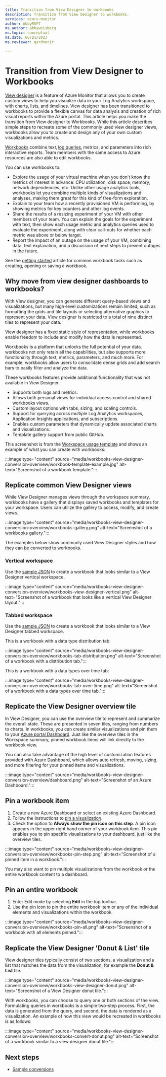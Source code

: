```yaml
---
title: Transition from View Designer to workbooks
description: Transition from View Designer to workbooks.
services: azure-monitor
author: AbbyMSFT
ms.author: abbyweisberg
ms.topic: conceptual
ms.date: 06/21/2023
ms.reviewer: gardnerjr

---
```


# Transition from View Designer to Workbooks
[View designer](view-designer.md) is a feature of Azure Monitor that allows you to create custom views to help you visualize data in your Log Analytics workspace, with charts, lists, and timelines. View designer has been transitioned to workbooks to provide a flexible canvas for data analysis and creation of rich visual reports within the Azure portal. This article helps you make the transition from View designer to Workbooks. While this article describes simple steps to recreate some of the commonly used view designer views, workbooks allow you to create and design any of your own custom visualizations and metrics.

[Workbooks](../vm/vminsights-workbooks.md) combine text, [log queries](/azure/data-explorer/kusto/query/), metrics, and parameters into rich interactive reports. Team members with the same access to Azure resources are also able to edit workbooks.

You can use workbooks to:

 - Explore the usage of your virtual machine when you don't know the metrics of interest in advance: CPU utilization, disk space, memory, network dependencies, etc. Unlike other usage analytics tools, workbooks let you combine multiple kinds of visualizations and analyses, making them great for this kind of free-form exploration.
 - Explain to your team how a recently provisioned VM is performing, by showing metrics for key counters and other log events.
 - Share the results of a resizing experiment of your VM with other members of your team. You can explain the goals for the experiment with text, then show each usage metric and analytics queries used to evaluate the experiment, along with clear call-outs for whether each metric was above or below target.
 - Report the impact of an outage on the usage of your VM, combining data, text explanation, and a discussion of next steps to prevent outages in the future.

See the [getting started](workbooks-getting-started.md) article for common workbook tasks such as creating, opening or saving a workbook.
## Why move from view designer dashboards to workbooks?

With View designer, you can generate different query-based views and visualizations, but many high-level customizations remain limited, such as formatting the grids and tile layouts or selecting alternative graphics to represent your data. View designer is restricted to a total of nine distinct tiles to represent your data.

View designer has a fixed static style of representation, while workbooks enable freedom to include and modify how the data is represented.

Workbooks is a platform that unlocks the full potential of your data. workbooks not only retain all the capabilities, but also supports more functionality through text, metrics, parameters, and much more. For example, workbooks allow users to consolidate dense grids and add search bars to easily filter and analyze the data.

These workbooks features provide additional functionality that was not available in View Designer.
- Supports both logs and metrics.
- Allows both personal views for individual access control and shared workbooks views.
- Custom layout options with tabs, sizing, and scaling controls.
- Support for querying across multiple Log Analytics workspaces, Application Insights applications, and subscriptions.
- Enables custom parameters that dynamically update associated charts and visualizations.
- Template gallery support from public GitHub.

This screenshot is from the [Workspace usage template](https://go.microsoft.com/fwlink/?linkid=874159&resourceId=Azure%20Monitor&featureName=Workbooks&itemId=community-Workbooks%2FAzure%20Monitor%20-%20Workspaces%2FWorkspace%20Usage&workbookTemplateName=Workspace%20Usage&func=NavigateToPortalFeature&type=workbook) and shows an example of what you can create with workbooks:

:::image type="content" source="media/workbooks-view-designer-conversion-overview/workbook-template-example.jpg" alt-text="Screenshot of a workbook template.":::
## Replicate common View Designer views

While View Designer manages views through the workspace summary, workbooks have a gallery that displays saved workbooks and templates for your workspace. Users can utilize the gallery to access, modify, and create views.

:::image type="content" source="media/workbooks-view-designer-conversion-overview/workbooks-gallery.png" alt-text="Screenshot of a workbooks gallery.":::

The examples below show commonly used View Designer styles and how they can be converted to workbooks.
### Vertical workspace

Use the [sample JSON](workbooks-view-designer-conversions.md#vertical-workspace) to create a workbook that looks similar to a View Designer vertical workspace.

:::image type="content" source="media/workbooks-view-designer-conversion-overview/workbooks-view-designer-vertical.png" alt-text="Screenshot of a workbook that looks like a vertical View Designer layout.":::

### Tabbed workspace

Use the [sample JSON](workbooks-view-designer-conversions.md#tabbed-workspace) to create a workbook that looks similar to a View Designer tabbed workspace.

This is a workbook with a data type distribution tab:

:::image type="content" source="media/workbooks-view-designer-conversion-overview/workbooks-tab-distribution.png" alt-text="Screenshot of a workbook with a distribution tab.":::

This is a workbook with a data types over time tab:

:::image type="content" source="media/workbooks-view-designer-conversion-overview/workbooks-tab-over-time.png" alt-text="Screenshot of a workbook with a data types over time tab.":::

## Replicate the View Designer overview tile

In View Designer, you can use the overview tile to represent and summarize the overall state. These are presented in seven tiles, ranging from numbers to charts. In workbooks, you can create similar visualizations and pin them to your [Azure portal Dashboard](../../azure-portal/azure-portal-dashboards.md). Just like the overview tiles in the Workspace summary, pinned workbook items will link directly to the workbook view.

You can also take advantage of the high level of customization features provided with Azure Dashboard, which allows auto refresh, moving, sizing, and more filtering for your pinned items and visualizations.

:::image type="content" source="media/workbooks-view-designer-conversion-overview/dashboard.png" alt-text="Screenshot of an Azure Dashboard.":::

## Pin a workbook item

1. Create a new Azure Dashboard or select an existing Azure Dashboard.
1. Follow the instructions to [pin a visualization](workbooks-getting-started.md#pin-a-visualization).
1. Check the option to **Always show the pin icon on this step**. A pin icon appears in the upper right hand corner of your workbook item. This pin enables you to pin specific visualizations to your dashboard, just like the overview tiles.

:::image type="content" source="media/workbooks-view-designer-conversion-overview/workbooks-pin-step.png" alt-text="Screenshot of a pinned item in a workbook.":::

You may also want to pin multiple visualizations from the workbook or the entire workbook content to a dashboard.

## Pin an entire workbook
1. Enter Edit mode by selecting **Edit** in the top toolbar.
1. Use the pin icon to pin the entire workbook item or any of the individual elements and visualizations within the workbook.

:::image type="content" source="media/workbooks-view-designer-conversion-overview/workbooks-pin-all.png" alt-text="Screenshot of a workbook with all elements pinned.":::

## Replicate the View Designer 'Donut & List' tile

View designer tiles typically consist of two sections, a visualization and a list that matches the data from the visualization, for example the **Donut & List** tile.

:::image type="content" source="media/workbooks-view-designer-conversion-overview/workbooks-view-designer-donut.png" alt-text="Screenshot of a View Designer donut tile.":::

With workbooks, you can choose to query one or both sections of the view. Formulating queries in workbooks is a simple two-step process. First, the data is generated from the query, and second, the data is rendered as a visualization.  An example of how this view would be recreated in workbooks is as follows:

:::image type="content" source="media/workbooks-view-designer-conversion-overview/workbooks-convert-donut.png" alt-text="Screenshot of a workbook similar to a view designer donut tile.":::

## Next steps

- [Sample conversions](workbooks-view-designer-conversions.md)